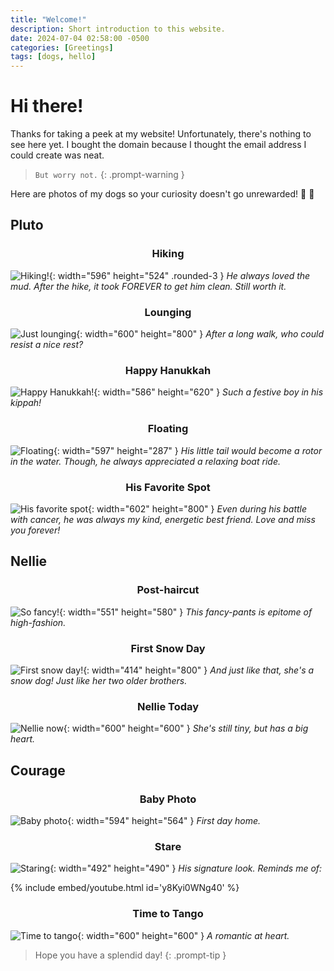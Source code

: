 ```yaml
---
title: "Welcome!"
description: Short introduction to this website.
date: 2024-07-04 02:58:00 -0500
categories: [Greetings]
tags: [dogs, hello]
---
```


<style>
h3 {
  text-align: center;
}

img {
    border-radius: 2%;
}

</style>

# Hi there! 
Thanks for taking a peek at my website! Unfortunately, there's nothing to see here yet. I bought the domain because I thought the email address I could create was neat.


> `But worry not.`
{: .prompt-warning } 

Here are photos of my dogs so your curiosity doesn't go unrewarded! 🙂 🐶


## Pluto

### Hiking
![Hiking!](Images/07042024/PlutoHike.png){: width="596" height="524" .rounded-3 }
_He always loved the mud. After the hike, it took FOREVER to get him clean. Still worth it._

### Lounging
![Just lounging](Images/07042024/PlutoCouch.png){: width="600" height="800" }
_After a long walk, who could resist a nice rest?_

### Happy Hanukkah
![Happy Hanukkah!](Images/07042024/PlutoKippah.png){: width="586" height="620" }
_Such a festive boy in his kippah!_

### Floating
![Floating](Images/07042024/PlutoPool.png){: width="597" height="287" }
_His little tail would become a rotor in the water. Though, he always appreciated a relaxing boat ride._

### His Favorite Spot
![His favorite spot](Images/07042024/PlutoGrass.png){: width="602" height="800" }
_Even during his battle with cancer, he was always my kind, energetic best friend. Love and miss you forever!_

## Nellie

### Post-haircut
![So fancy!](Images/07042024/NellieCar.png){: width="551" height="580" }
_This fancy-pants is epitome of high-fashion._

### First Snow Day
![First snow day!](Images/07042024/NellieSnow.png){: width="414" height="800" }
_And just like that, she's a snow dog! Just like her two older brothers._

### Nellie Today
![Nellie now](Images/07042024/NellieNow.png){: width="600" height="600" }
_She's still tiny, but has a big heart._

## Courage

### Baby Photo
![Baby photo](Images/07042024/CourageBaby.png){: width="594" height="564" }
_First day home._

### Stare 
![Staring](Images/07042024/CourageStare.png){: width="492" height="490" }
_His signature look. Reminds me of:_

{% include embed/youtube.html id='y8Kyi0WNg40' %}

### Time to Tango
![Time to tango](Images/07042024/CourageFlower.png){: width="600" height="600" }
_A romantic at heart._



> Hope you have a splendid day!
{: .prompt-tip } 


























